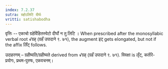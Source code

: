 ```yaml
---
index: 7.2.37
sutra: ग्रहोऽलिटि दीर्घः
vritti: satishabodha
---
```



वृत्तिः -- एकाचो ग्रहेर्विहितस्येटो दीर्घो न तु लिटि । When prescribed after the monosyllabic verbal root √ग्रह् (ग्रहँ उपादाने ९. ७१), the augment इट् gets elongated, but not if the affix लिँट् follows.


उदाहरणम् – ग्रहीष्यति/ग्रहीष्यते derived from √ग्रह् (ग्रहँ उपादाने ९. ७१). विवक्षा is लृँट्, कर्तरि-प्रयोगः, प्रथम-पुरुषः, एकवचनम्।


